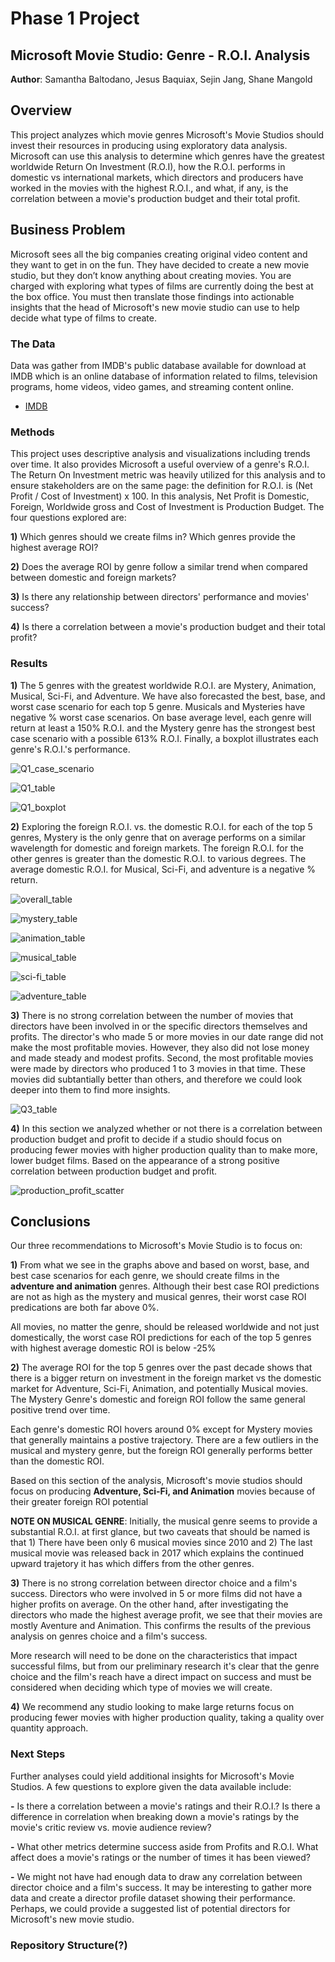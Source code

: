 # Phase 1 Project
## Microsoft Movie Studio: Genre - R.O.I. Analysis

**Author**: Samantha Baltodano, Jesus Baquiax, Sejin Jang, Shane Mangold


## Overview 

This project analyzes which movie genres Microsoft's Movie Studios should invest their resources in producing using exploratory data analysis. Microsoft can use this analysis to determine which genres have the greatest worldwide Return On Investment (R.O.I), how the R.O.I. performs in domestic vs international markets, which directors and producers have worked in the movies with the highest R.O.I., and what, if any, is the correlation between a movie's production budget and their total profit. 


## Business Problem

Microsoft sees all the big companies creating original video content and they want to get in on the fun. They have decided to create a new movie studio, but they don’t know anything about creating movies. You are charged with exploring what types of films are currently doing the best at the box office. You must then translate those findings into actionable insights that the head of Microsoft's new movie studio can use to help decide what type of films to create.


### The Data

Data was gather from IMDB's public database available for download at IMDB which is an online database of information related to films, television programs, home videos, video games, and streaming content online.

* [IMDB](https://datasets.imdbws.com)


### Methods

This project uses descriptive analysis and visualizations including trends over time. It also provides Microsoft a useful overview of a genre's R.O.I. The Return On Investment metric was heavily utilized for this analysis and to ensure stakeholders are on the same page: the definition for R.O.I. is (Net Profit / Cost of Investment) x 100. In this analysis, Net Profit is Domestic, Foreign, Worldwide gross and Cost of Investment is Production Budget. The four questions explored are:

**1)** Which genres should we create films in? Which genres provide the highest average ROI?

**2)** Does the average ROI by genre follow a similar trend when compared between domestic and foreign markets?

**3)** Is there any relationship between directors' performance and movies' success?

**4)** Is there a correlation between a movie's production budget and their total profit?


### Results


**1)** The 5 genres with the greatest worldwide R.O.I. are Mystery, Animation, Musical, Sci-Fi, and Adventure. We have also forecasted the best, base, and worst case scenario for each top 5 genre. Musicals and Mysteries have negative % worst case scenarios. On base average level, each genre will return at least a 150% R.O.I. and the Mystery genre has the strongest best case scenario with a possible 613% R.O.I. Finally, a boxplot illustrates each genre's R.O.I.'s performance. 

![Q1_case_scenario](./Images/top_5_genre_roi_table.PNG)

![Q1_table](./Images/top_5_case_scenarios.PNG)

![Q1_boxplot](./Images/Q1_avg_worldwide_roi_for_the_top_5_genres.png)


**2)** Exploring the foreign R.O.I. vs. the domestic R.O.I. for each of the top 5 genres, Mystery is the only genre that on average performs on a similar wavelength for domestic and foreign markets. The foreign R.O.I. for the other genres is greater than the domestic R.O.I. to various degrees. The average domestic R.O.I. for Musical, Sci-Fi, and adventure is a negative % return.

![overall_table](./Images/overall_table.png)

![mystery_table](./Images/mystery_table.png)

![animation_table](./Images/animation_table.png)

![musical_table](./Images/musical_table.png)

![sci-fi_table](./Images/sci-fi_table.png)

![adventure_table](./Images/adventure_table.png)


**3)** There is no strong correlation between the number of movies that directors have been involved in or the specific directors themselves and profits. The director's who made 5 or more movies in our date range did not make the most profitable movies. However, they also did not lose money and made steady and modest profits. Second, the most profitable movies were made by directors who produced 1 to 3 movies in that time. These movies did subtantially better than others, and therefore we could look deeper into them to find more insights.

![Q3_table](./Images/Q3_table.png)

**4)** In this section we analyzed whether or not there is a correlation between production budget and profit to decide if a studio should focus on producing fewer movies with higher production quality than to make more, lower budget films. Based on the appearance of a strong positive correlation between production budget and profit.

![production_profit_scatter](./Images/production_vs_profit.PNG)


## Conclusions


Our three recommendations to Microsoft's Movie Studio is to focus on:

**1)** From what we see in the graphs above and based on worst, base, and best case scenarios for each genre, we should create films in the **adventure and animation** genres. Although their best case ROI predictions are not as high as the mystery and musical genres, their worst case ROI predications are both far above 0%.

All movies, no matter the genre, should be released worldwide and not just domestically, the worst case ROI predictions for each of the top 5 genres with highest average domestic ROI is below -25%

**2)** The average ROI for the top 5 genres over the past decade shows that there is a bigger return on investment in the foreign market vs the domestic market for Adventure, Sci-Fi, Animation, and potentially Musical movies. The Mystery Genre's domestic and foreign ROI follow the same general positive trend over time.

Each genre's domestic ROI hovers around 0% except for Mystery movies that generally maintains a postive trajectory. There are a few outliers in the musical and mystery genre, but the foreign ROI generally performs better than the domestic ROI.

Based on this section of the analysis, Microsoft's movie studios should focus on producing **Adventure, Sci-Fi, and Animation** movies because of their greater foreign ROI potential

**NOTE ON MUSICAL GENRE**:
Initially, the musical genre seems to provide a substantial R.O.I. at first glance, but two caveats that should be named is that 1) There have been only 6 musical movies since 2010 and 2) The last musical movie was released back in 2017 which explains the continued upward trajetory it has which differs from the other genres.  

**3)** There is no strong correlation between director choice and a film's success. Directors who were involved in 5 or more films did not have a higher profits on average. On the other hand, after investigating the directors who made the highest average profit, we see that their movies are mostly Aventure and Animation. This confirms the results of the previous analysis on genres choice and a film's success.

More research will need to be done on the characteristics that impact successful films, but from our preliminary research it's clear that the genre choice and the film's reach have a direct impact on success and must be considered when deciding which type of movies we will create.

**4)** We recommend any studio looking to make large returns focus on producing fewer movies with higher production quality, taking a quality over quantity approach.


### Next Steps

Further analyses could yield additional insights for Microsoft's Movie Studios. A few questions to explore given the data available include:

 **-** Is there a correlation between a movie's ratings and their R.O.I.? Is there a difference in correlation when breaking down a movie's ratings by the movie's critic review vs. movie audience review?
 
 **-** What other metrics determine success aside from Profits and R.O.I. What affect does a movie's ratings or the number of times it has been viewed?
 
**-** We might not have had enough data to draw any correlation between director choice and a film's success. It may be interesting to gather more data and create a director profile dataset showing their performance. Perhaps, we could provide a suggested list of potential directors for Microsoft's new movie studio.


### Repository Structure(?)

